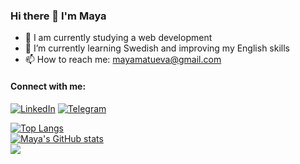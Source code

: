 ### Hi there 👋 I'm Maya

- 🔭 I am currently studying a web development
- 🌱 I’m currently learning Swedish and improving my English skills
- 📫 How to reach me: mayamatueva@gmail.com

#### Connect with me:
<a href="https://www.linkedin.com/in/mayamatueva/" target="_blank"><img src="https://img.shields.io/badge/linkedin-%230077B5.svg?style=for-the-badge&logo=linkedin&logoColor=white" alt="LinkedIn"/></a>
<a href="https://t.me/Bee_Maya" target="_blank"><img src="https://img.shields.io/badge/Telegram-2CA5E0?style=for-the-badge&logo=telegram&logoColor=white" alt="Telegram"/></a>

<a href="https://github.com/maichonok/github-readme-stats" target="_blank"><img src="https://github-readme-stats.vercel.app/api/top-langs/?username=maichonok&layout=compact" alt="Top Langs"/></a>
</br>
<a href= "https://github.com/maichonok/github-readme-stats" target="_blank"><img src="https://github-readme-stats.vercel.app/api?username=maichonok" alt="Maya's GitHub stats"/></a>
</br>
![](https://komarev.com/ghpvc/?username=maichonok&color=orange)

